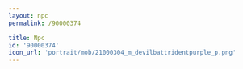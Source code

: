 ```yaml
---
layout: npc
permalink: /90000374

title: Npc
id: '90000374'
icon_url: 'portrait/mob/21000304_m_devilbattridentpurple_p.png'
---
```

